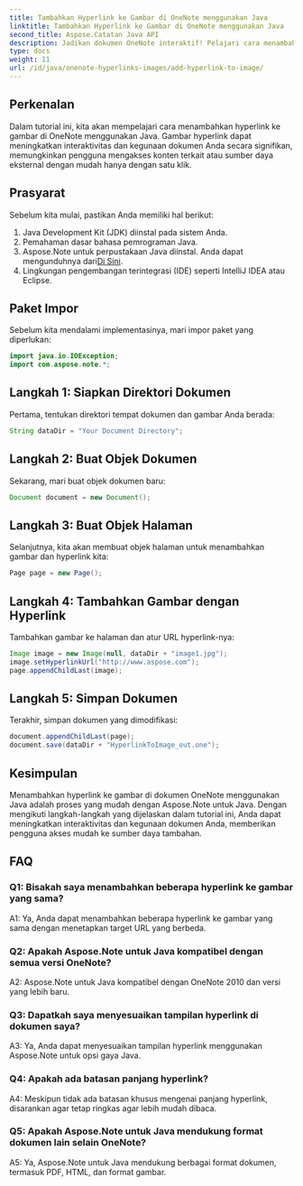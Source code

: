 ```yaml
---
title: Tambahkan Hyperlink ke Gambar di OneNote menggunakan Java
linktitle: Tambahkan Hyperlink ke Gambar di OneNote menggunakan Java
second_title: Aspose.Catatan Java API
description: Jadikan dokumen OneNote interaktif! Pelajari cara menambahkan hyperlink ke gambar di Java dengan Aspose.Note. Langkah mudah & contoh kode disertakan! #OneNote #Java #Aspose
type: docs
weight: 11
url: /id/java/onenote-hyperlinks-images/add-hyperlink-to-image/
---
```

## Perkenalan

Dalam tutorial ini, kita akan mempelajari cara menambahkan hyperlink ke gambar di OneNote menggunakan Java. Gambar hyperlink dapat meningkatkan interaktivitas dan kegunaan dokumen Anda secara signifikan, memungkinkan pengguna mengakses konten terkait atau sumber daya eksternal dengan mudah hanya dengan satu klik.

## Prasyarat

Sebelum kita mulai, pastikan Anda memiliki hal berikut:

1. Java Development Kit (JDK) diinstal pada sistem Anda.
2. Pemahaman dasar bahasa pemrograman Java.
3.  Aspose.Note untuk perpustakaan Java diinstal. Anda dapat mengunduhnya dari[Di Sini](https://releases.aspose.com/note/java/).
4. Lingkungan pengembangan terintegrasi (IDE) seperti IntelliJ IDEA atau Eclipse.

## Paket Impor

Sebelum kita mendalami implementasinya, mari impor paket yang diperlukan:

```java
import java.io.IOException;
import com.aspose.note.*;
```

## Langkah 1: Siapkan Direktori Dokumen

Pertama, tentukan direktori tempat dokumen dan gambar Anda berada:

```java
String dataDir = "Your Document Directory";
```

## Langkah 2: Buat Objek Dokumen

Sekarang, mari buat objek dokumen baru:

```java
Document document = new Document();
```

## Langkah 3: Buat Objek Halaman

Selanjutnya, kita akan membuat objek halaman untuk menambahkan gambar dan hyperlink kita:

```java
Page page = new Page();
```

## Langkah 4: Tambahkan Gambar dengan Hyperlink

Tambahkan gambar ke halaman dan atur URL hyperlink-nya:

```java
Image image = new Image(null, dataDir + "image1.jpg");
image.setHyperlinkUrl("http://www.aspose.com");
page.appendChildLast(image);
```

## Langkah 5: Simpan Dokumen

Terakhir, simpan dokumen yang dimodifikasi:

```java
document.appendChildLast(page);
document.save(dataDir + "HyperlinkToImage_out.one");
```

## Kesimpulan

Menambahkan hyperlink ke gambar di dokumen OneNote menggunakan Java adalah proses yang mudah dengan Aspose.Note untuk Java. Dengan mengikuti langkah-langkah yang dijelaskan dalam tutorial ini, Anda dapat meningkatkan interaktivitas dan kegunaan dokumen Anda, memberikan pengguna akses mudah ke sumber daya tambahan.

## FAQ

### Q1: Bisakah saya menambahkan beberapa hyperlink ke gambar yang sama?

A1: Ya, Anda dapat menambahkan beberapa hyperlink ke gambar yang sama dengan menetapkan target URL yang berbeda.

### Q2: Apakah Aspose.Note untuk Java kompatibel dengan semua versi OneNote?

A2: Aspose.Note untuk Java kompatibel dengan OneNote 2010 dan versi yang lebih baru.

### Q3: Dapatkah saya menyesuaikan tampilan hyperlink di dokumen saya?

A3: Ya, Anda dapat menyesuaikan tampilan hyperlink menggunakan Aspose.Note untuk opsi gaya Java.

### Q4: Apakah ada batasan panjang hyperlink?

A4: Meskipun tidak ada batasan khusus mengenai panjang hyperlink, disarankan agar tetap ringkas agar lebih mudah dibaca.

### Q5: Apakah Aspose.Note untuk Java mendukung format dokumen lain selain OneNote?

A5: Ya, Aspose.Note untuk Java mendukung berbagai format dokumen, termasuk PDF, HTML, dan format gambar.